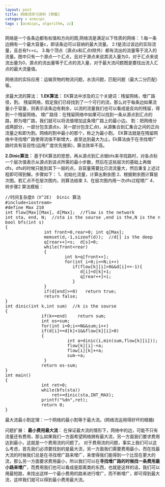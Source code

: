 ```yaml
---
layout: post
title: 网络流学习资料 [转载]
category : acmicpc
tags : [acmicpc, algorithm, zz]
---
```


网络是一个各条边都有权值和方向的图,网络流是满足以下性质的网络：
1.每一条边拥有一个最大容量c，即该条边可以容纳的最大流量。
2.f是流过该边的实际流量，且总有f&lt;=c。
3.每个顶点（源点s和汇点t除外）都有流出的流量等于流入的流量。图中只有一个源点一个汇点，且对于源点来说其流入量为0，对于汇点来说流出量为0，源点的流出量等于汇点的流入量，对于最大流问题既是要找出流入汇点的最大流量值。

网络流的实际应用：运输货物的物流问题，水流问题，匹配问题（最大二分匹配）等。

求最大流的算法：
<strong>1.EK算法：</strong>
    EK算法中涉及的三个关键词：残留网络，增广路径，割。
    残留网络，假定我们已经找到了一个可行的流，那么对于每条边如果流量小于容量，则表示该条边有剩余，以流的流量我们也可以看成是反向的残留，得到一个残留网络。
    增广路径：在残留网络中如果可以找到一条从源点到汇点的路，即为增广路，我们就可以将流值增加这条增广路上的最小边。
    割：把网络分成两部分，一部分包含源点s，另一部分包含汇点t，从源集合到汇集合之间的正向流量之和即为割。网络的割中最小的那个，称之为最小割。
    EK算法就是在残留网络中寻找增广路使得流值不断增大，直至达到最大为止。Ek算法由于在寻找增广路时具有盲目性(运用广度优先搜索)，算法效率不高。


<strong>2.Dinic算法：</strong>
    基于EK算法的思想，再从源点到汇点做bfs来寻找路时，对各点标一个层次值表示从源点到该点所需的最小步数，然后在这些层次的基础上再做dfs，dfs的时候只能到其下一层的点，且容量需要比已流流量大，然后重复上述过程即可得到解。步骤如下：
    1、初始化流量，计算出剩余图
    2、根据剩余图计算层次图。若汇点不在层次图内，则算法结束
    3、在层次图内用一次dfs过程增广
    4、转步骤2
算法模板：
<!--more-->

<pre>//时间复杂度O（V^2E)  Dinic 算法
#include&lt;iostream&gt;
#define Max 210
int flow[Max][Max], d[Max];  //flow is the network
int sta, end, N;  //sta is the sourse ,end is the,N is the number of vector
bool bfs(int s)
{
               int front=0,rear=0; int q[Max];
               memset(d,-1,sizeof(d));  //d[] is the deep
               q[rear++]=s;  d[s]=0;
               while(front&lt;rear)
               {
                       int k=q[front++];
                       for(int i=0;i&lt;=N;i++)
                          if(flow[k][i]&gt;0&amp;&amp;d[i]==-1){
                             d[i]=d[k]+1;
                             q[rear++]=i;
                          }
               }
               if(d[end]&gt;=0)   return true;
               return false;
}
int dinic(int k,int sum)  //k is the sourse
{
              if(k==end)    return sum;
              int os=sum;
              for(int i=0;i&lt;=N&amp;&amp;sum;i++)
              if(d[i]==d[k]+1&amp;&amp;flow[k][i]&gt;0)
              {
                        int a=dinic(i,min(sum,flow[k][i])); //Deep to the end.
                        flow[k][i]-=a;
                        flow[i][k]+=a;
                        sum-=a;
               }
              return os-sum;
}
int main()
{
              int ret=0;
              while(bfs(sta))
                  ret+=dinic(sta,INT_MAX);
              printf("%dn",ret);
              return 0;
}</pre>
最大流最小割定理：一个网络的最小割等于最大流。(网络流运用得好坏的精髓)

问题扩展：
<strong>最小费用最大流</strong>： 在保证最大流的情形下，网络中的边，可能不只有流量还有费用，那么如果我们一方面希望网络拥有最大流，另一方面我们要求费用达到最小，这就是一个费用流的问题了。
对于费用流的问题，事实上我们可以这么考虑，首先我们必须要找到的是最大流，另一方面我们需要费用最小，而在找最大流的时候我们总是在寻找增广路来增广，来使得我们能得到一个比现在更大的流，那么另一方面要求费用最小，所以我们可以在<strong>寻找增广路的时候找一条费用最小路来增广</strong>，而费用我们也可以看成是距离类的东西，也就是这样的话，我们可以用最短路，来找出这样一个最小费用的路来进行增广，而不断增广，即可得到最大流，这样我们就可以得到最小费用最大流。
